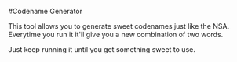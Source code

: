 #Codename Generator

This tool allows you to generate sweet codenames just like the NSA.
Everytime you run it it'll give you a new combination of two words.

Just keep running it until you get something sweet to use.
